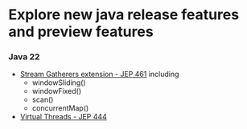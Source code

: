 # Explore new java release features and preview features
### Java 22
- [Stream Gatherers extension - JEP 461](src/main/java/com/galka/features/java22/StreamGatherers.java) including
    - windowSliding()
    - windowFixed()
    - scan()
    - concurrentMap()
- [Virtual Threads - JEP 444](src/main/java/com/galka/features/java22/VirtualThreads.java)

